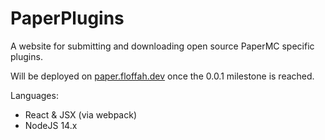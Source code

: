 # PaperPlugins
A website for submitting and downloading open source PaperMC specific plugins.

Will be deployed on [paper.floffah.dev](https://paper.floffah.dev) once the 0.0.1 milestone is reached.

Languages:
 - React & JSX (via webpack)
 - NodeJS 14.x
